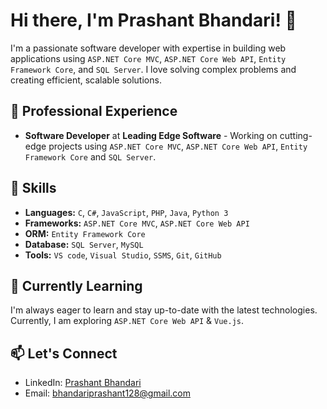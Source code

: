 # Hi there, I'm Prashant Bhandari! 👋

I'm a passionate software developer with expertise in building web applications using ``ASP.NET Core MVC``, ``ASP.NET Core Web API``, ``Entity Framework Core``, and ``SQL Server``. I love solving complex problems and creating efficient, scalable solutions.

## 💼 Professional Experience

- **Software Developer** at **Leading Edge Software** - Working on cutting-edge projects using ``ASP.NET Core MVC``, ``ASP.NET Core Web API``, ``Entity Framework Core`` and ``SQL Server``.

## 🚀 Skills

- **Languages:** ``C``, ``C#``, ``JavaScript``, ``PHP``, ``Java``, ``Python 3``
- **Frameworks:** ``ASP.NET Core MVC``, ``ASP.NET Core Web API``
- **ORM:** ``Entity Framework Core``
- **Database:** ``SQL Server``, ``MySQL``
- **Tools:** ``VS code``, ``Visual Studio``, ``SSMS``, ``Git``, ``GitHub``

## 🌱 Currently Learning

I'm always eager to learn and stay up-to-date with the latest technologies. Currently, I am exploring ``ASP.NET Core Web API`` & ``Vue.js``.

## 📫 Let's Connect

- LinkedIn: [Prashant Bhandari](https://www.linkedin.com/in/prashant-bhandari-0144832a8)
- Email: [bhandariprashant128@gmail.com](mailto:bhandariprashant128@gmail.com)
